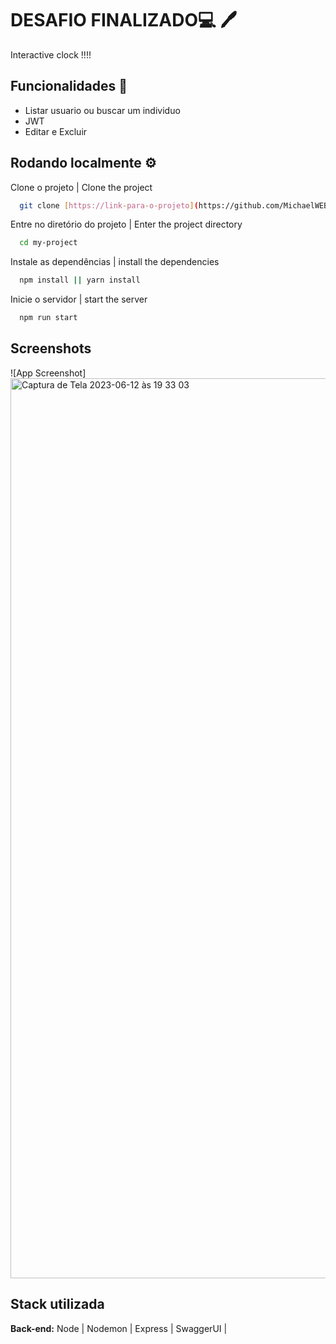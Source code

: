 
# DESAFIO FINALIZADO💻 🖊 



Interactive clock !!!!
## Funcionalidades   💎 


- Listar usuario ou buscar um individuo
- JWT
- Editar e Excluir


## Rodando localmente  ⚙️ 

Clone o projeto | Clone the project

```bash
  git clone [https://link-para-o-projeto](https://github.com/MichaelWEB3/vagas)
```

Entre no diretório do projeto | Enter the project directory

```bash
  cd my-project
```

Instale as dependências | install the dependencies

```bash
  npm install || yarn install
```

Inicie o servidor | start the server

```bash
  npm run start 
```


## Screenshots

![App Screenshot]<img width="1440" alt="Captura de Tela 2023-06-12 às 19 33 03" src="https://github.com/MichaelWEB3/vagas/assets/55338900/6681d00b-d4c2-4553-b831-4c2b90e87a6c">

## Stack utilizada

**Back-end:** Node | Nodemon | Express | SwaggerUI | 

